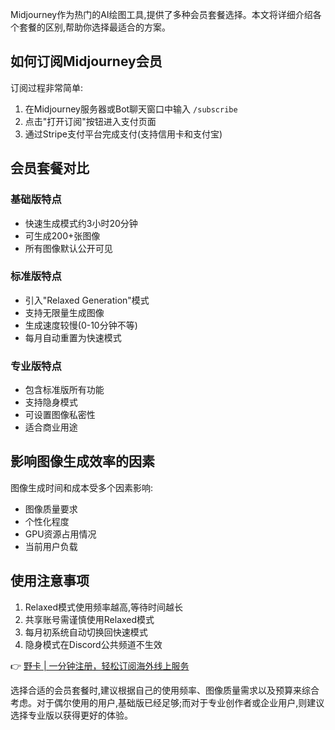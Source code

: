Midjourney作为热门的AI绘图工具,提供了多种会员套餐选择。本文将详细介绍各个套餐的区别,帮助你选择最适合的方案。

## 如何订阅Midjourney会员

订阅过程非常简单:
1. 在Midjourney服务器或Bot聊天窗口中输入 `/subscribe`
2. 点击"打开订阅"按钮进入支付页面
3. 通过Stripe支付平台完成支付(支持信用卡和支付宝)

## 会员套餐对比

### 基础版特点
- 快速生成模式约3小时20分钟
- 可生成200+张图像
- 所有图像默认公开可见

### 标准版特点
- 引入"Relaxed Generation"模式
- 支持无限量生成图像
- 生成速度较慢(0-10分钟不等)
- 每月自动重置为快速模式

### 专业版特点
- 包含标准版所有功能
- 支持隐身模式
- 可设置图像私密性
- 适合商业用途

## 影响图像生成效率的因素

图像生成时间和成本受多个因素影响:
- 图像质量要求
- 个性化程度
- GPU资源占用情况
- 当前用户负载

## 使用注意事项

1. Relaxed模式使用频率越高,等待时间越长
2. 共享账号需谨慎使用Relaxed模式
3. 每月初系统自动切换回快速模式
4. 隐身模式在Discord公共频道不生效

👉 [野卡 | 一分钟注册，轻松订阅海外线上服务](https://bit.ly/bewildcard)

选择合适的会员套餐时,建议根据自己的使用频率、图像质量需求以及预算来综合考虑。对于偶尔使用的用户,基础版已经足够;而对于专业创作者或企业用户,则建议选择专业版以获得更好的体验。